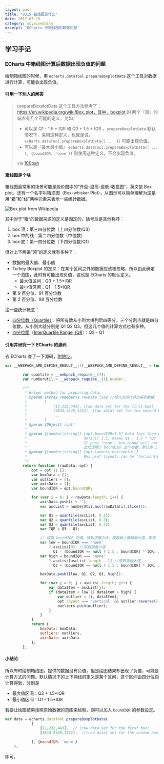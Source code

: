 ```yaml
---
layout: post
title: "0319 箱线图是什么" 
date: 2017-03-19 
category: soyainedaily 
excerpt: "ECharts 中箱线图的数据问题"
---
```


## 学习手记

### ECharts 中箱线图计算后数据出现负值的问题

绘制箱线图的时候，用 `echarts.dataTool.prepareBoxplotData` 这个工具对数据进行计算，可能会出现负值。

#### 引用一下别人的解答

> prepareBoxplotData 这个工具方法参考了：https://en.wikipedia.org/wiki/Box_plot，其中，boxplot 的 两个『须』的端点有几个可能的定义，比如，
>
> - 可以是 Q1 - 1.5 * IQR 和 Q3 + 1.5 * IQR ，`prepareBoxplotData` 默认情况下，采用这种定义，也就是说，`echarts.dataTool.prepareBoxplotData([ ... ])` 可能出现负值。
> - 可以是『最大最小值』 `echarts.dataTool.prepareBoxplotData([ ... ], {boundIQR: 'none'})` 则使用这种定义，不会出现负值。
>
> via [100pah](https://github.com/ecomfe/echarts/issues/5094)

#### 箱线图是个啥

箱线图最常用的场景可能是股价图中的“开盘-盘高-盘低-收盘图”，英文是 Box plot，还有一个名字叫箱须图（Box-whisker Plot），从图示可以简单理解为这是用“箱”和“线”两种元素来表示一些统计数据。

![Box plot from Wikipedia](https://upload.wikimedia.org/wikipedia/commons/thumb/f/fa/Michelsonmorley-boxplot.svg/600px-Michelsonmorley-boxplot.svg.png)

其中对于“箱”的数据来源的定义是固定的，括号后是其他称呼：

1. box 顶：第三四分位数（上四分位数/Q3）
2. box 中的线：第二四分位数（中位数）
3. box 底：第一四分位数（下四分位数/Q1）

但对上下两条“须”的定义就有多种了：

- 数据的最大值、最小值
- Turkey Boxplot 的定义：在某个区间之外的数据应该被忽略，所以由此确定一个范围，此时有可能出现负值，这也是 ECharts 的默认定义。
  - 最大值区间：Q3 + 1.5*IQR
  - 最小值区间：Q1 -  1.5*IQR
- 第 9 百分位、91 百分位数
- 第 2 百分位、98 百分位数

注一些统计概念：
 - [四分位数（Quartile）](https://en.wikipedia.org/wiki/Quartile)：把所有数从小到大排列后四等分，三个分割点就是四分位数。从小到大就分别是 Q1 Q2 Q3。但这几个值的计算方式也有多种。
 - [四分位距](https://zh.wikipedia.org/wiki/%E5%9B%9B%E5%88%86%E4%BD%8D%E8%B7%9D)（[InterQuartile Range, IQR](https://en.wikipedia.org/wiki/Interquartile_range)）：Q3 - Q1

#### 引用并研究一下 ECharts 的源码

去 ECharts 查了一下源码，[附地址](https://github.com/ecomfe/echarts/blob/c7b62850ef9efa928415a91ae77b42928b823be6/dist/extension/dataTool.js#L287)。

```js
var __WEBPACK_AMD_DEFINE_RESULT__;!(__WEBPACK_AMD_DEFINE_RESULT__ = function (require) {

	    var quantile = __webpack_require__(7);
	    var numberUtil = __webpack_require__(1).number;

	    /**
	     * Helper method for preparing data.
	     * @param {Array.<number>} rawData like //传入的待计算的系列数据
	     *        [
	     *            [12,232,443], (raw data set for the first box)
	     *            [3843,5545,1232], (raw datat set for the second box)
	     *            ...
	     *        ]
	     * @param {Object} [opt]
	     *
	     * @param {(number|string)} [opt.boundIQR=1.5] Data less than min bound is outlier.
	     *                          default 1.5, means Q1 - 1.5 * (Q3 - Q1).
	     *                          If pass 'none', min bound will not be used.
	     *                          此处说明了 boundIQR 这个参数，默认为 1.5，但也可以修改为原数据值
	     * @param {(number|string)} [opt.layout='horizontal']
	     *                          Box plot layout, can be 'horizontal' or 'vertical'
	     */
	    return function (rawData, opt) {
	        opt = opt || [];
	        var boxData = [];
	        var outliers = [];
	        var axisData = [];
	        var boundIQR = opt.boundIQR;

	        for (var i = 0; i < rawData.length; i++) {
	            axisData.push(i + '');
	            var ascList = numberUtil.asc(rawData[i].slice());

	            var Q1 = quantile(ascList, 0.25);
	            var Q2 = quantile(ascList, 0.5);
	            var Q3 = quantile(ascList, 0.75);
	            var IQR = Q3 - Q1;

                // 根据 boundIQR 的值，得到求解办法，获取最小值和最大值，即须
	            var low = boundIQR === 'none'
	                ? ascList[0]  //原数据最小值
	                : Q1 - (boundIQR == null ? 1.5 : boundIQR) * IQR; //Q1 - 1.5*IQR
	            var high = boundIQR === 'none'
	                ? ascList[ascList.length - 1] //原数据最大值
	                : Q3 + (boundIQR == null ? 1.5 : boundIQR) * IQR; //Q3 + 1.5*IQR

	            boxData.push([low, Q1, Q2, Q3, high]);

	            for (var j = 0; j < ascList.length; j++) {
	                var dataItem = ascList[j];
	                if (dataItem < low || dataItem > high) {
	                    var outlier = [i, dataItem];
	                    opt.layout === 'vertical' && outlier.reverse();
	                    outliers.push(outlier);
	                }
	            }
	        }
	        return {
	            boxData: boxData,
	            outliers: outliers,
	            axisData: axisData
	        };
	    };
```

#### 小结论

所以有时绘制箱线图，提供的数据没有负值，但是绘图结果却出现了负值，可能是计算方式的问题。默认情况下的上下两线的定义是某个区间，这个区间由四分位距计算得到，分别是

- 最大值区间：Q3 + 1.5*IQR
- 最小值区间：Q1 -  1.5*IQR

若要让绘图结果按照原始数据的范围来绘制，则可以加入 `boundIQR` 的参数设定。

```js
var data = echarts.dataTool.prepareBoxplotData(
  			[
             	[12,232,443],  // (raw data set for the first box)
	            [3843,5545,1232],  //(raw datat set for the second box)
	            ...
	        ], {boundIQR: 'none'}
	);
```

即可。